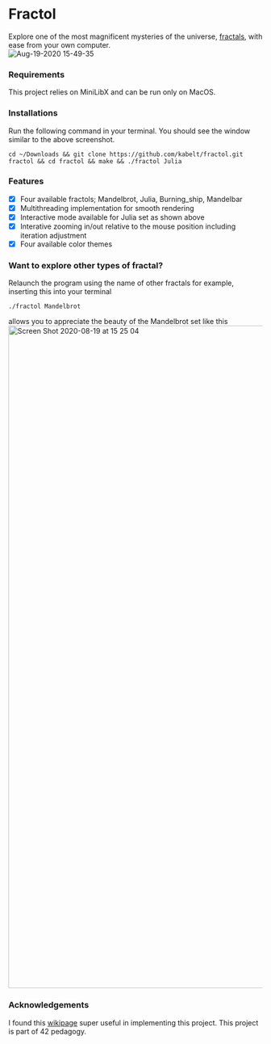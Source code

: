 # Fractol
Explore one of the most magnificent mysteries of the universe, [fractals](https://en.wikipedia.org/wiki/Fractal), with ease from your own computer.\
![Aug-19-2020 15-49-35](https://user-images.githubusercontent.com/49394144/90613514-ac4a9580-e233-11ea-9b93-63ff9bdbe764.gif)
### Requirements
This project relies on MiniLibX and can be run only on MacOS.
### Installations
Run the following command in your terminal. You should see the window similar to the above screenshot.
```shell
cd ~/Downloads && git clone https://github.com/kabelt/fractol.git fractol && cd fractol && make && ./fractol Julia
```
### Features
- [x] Four available fractols; Mandelbrot, Julia, Burning_ship, Mandelbar
- [x] Multithreading implementation for smooth rendering
- [x] Interactive mode available for Julia set as shown above
- [x] Interative zooming in/out relative to the mouse position including iteration adjustment
- [x] Four available color themes

### Want to explore other types of fractal?
Relaunch the program using the name of other fractals for example, inserting this into your terminal
```shell
./fractol Mandelbrot
```
allows you to appreciate the beauty of the Mandelbrot set like this\
<img width="1312" alt="Screen Shot 2020-08-19 at 15 25 04" src="https://user-images.githubusercontent.com/49394144/90610840-31cc4680-e230-11ea-8024-a8b049d013a2.png">
### Acknowledgements
I found this [wikipage](https://github.com/VBrazhnik/FdF/wiki) super useful in implementing this project.
This project is part of 42 pedagogy.
